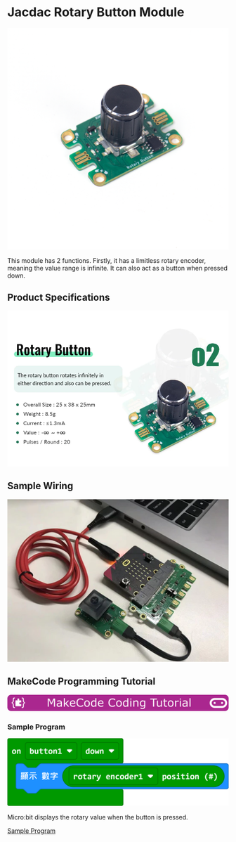 # Jacdac Rotary Button Module

![](./images/rotary1.png)

This module has 2 functions. Firstly, it has a limitless rotary encoder, meaning the value range is infinite. It can also act as a button when pressed down.

## Product Specifications

![](./images/rotary2.png)

## Sample Wiring

![](./images/button3.png)

## MakeCode Programming Tutorial

![](../functional_module/PWmodules/images/mcbanner.png)

### Sample Program

![](./images/rotary_code.png)

Micro:bit displays the rotary value when the button is pressed.

[Sample Program](https://makecode.microbit.org/_W0aJ6eaJtdyo)